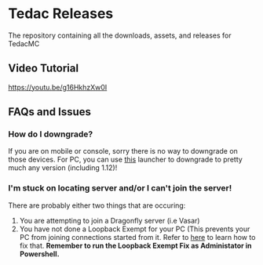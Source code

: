 # Tedac Releases
The repository containing all the downloads, assets, and releases for TedacMC

## Video Tutorial
https://youtu.be/g16HkhzXw0I

## FAQs and Issues

### How do I downgrade?
If you are on mobile or console, sorry there is no way to downgrade on those devices. For PC, you can use [this](https://github.com/MCMrARM/mc-w10-version-launcher/releases/tag/0.4.0) launcher to downgrade to pretty much any version (including 1.12)!

### I'm stuck on locating server and/or I can't join the server!
  There are probably either two things that are occuring:
  
1. You are attempting to join a Dragonfly server (i.e Vasar)
2. You have not done a Loopback Exempt for your PC (This prevents your PC from joining connections started from it. Refer to [here](https://doc.pmmp.io/en/rtfd/faq/connecting/win10localhostcantconnect.html) to learn how to fix that. __Remember to run the Loopback Exempt Fix as __Administator__ in Powershell.__
